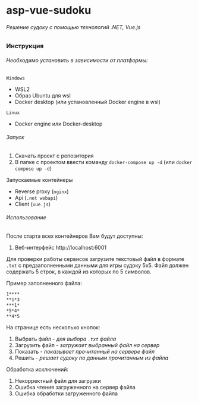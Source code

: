 # asp-vue-sudoku
###### _Решение судоку с помощью технологий .NET, Vue.js_

### Инструкция
###### Необходимо установить в зависимости от платформы:
`Windows`
- WSL2
- Образ Ubuntu для wsl
- Docker desktop (или установленный Docker engine в wsl)

`Linux`
- Docker engine или Docker-desktop

###### Запуск
1. Скачать проект c репозитория
2. В папке с проектом ввести команду `docker-compose up -d` (или `docker compose up -d`)

Запускаемые контейнеры 
- Reverse proxy (`nginx`)
- Api (`.net webapi`)
- Client (`vue.js`)

###### Использование

После старта всех контейнеров Вам будут доступны:
1. Веб-интерфейс http://localhost:6001

Для проверки работы сервисов загрузите текстовый файл в формате `.txt` с предзаполненными данными для игры судоку 5х5. Файл должен содержать 5 строк, в каждой из которых по 5 символов.

Пример заполненного файла:
```sh
1****
**1*3
***1*
*5*4*
**4*5
```

На странице есть несколько кнопок:
1. Выбрать файл - _для выбора `.txt` файла_
2. Загрузить файл - _загружает выбранный файл на сервер_
3. Показать - _показывает прочитанный на сервере файл_
4. Решить - _решает судоку по данным прочитанным из файла_

Обработка исключений:
1. Некорректный файл для загрузки
2. Ошибка чтения загруженного на сервер файла
3. Ошибка обработки загруженного файла